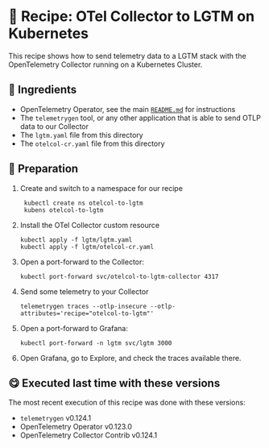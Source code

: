 # 🍜 Recipe: OTel Collector to LGTM on Kubernetes

This recipe shows how to send telemetry data to a LGTM stack with the OpenTelemetry Collector running on a Kubernetes Cluster.

## 🧄 Ingredients

- OpenTelemetry Operator, see the main [`README.md`](../README.md) for instructions
- The `telemetrygen` tool, or any other application that is able to send OTLP data to our Collector 
- The `lgtm.yaml` file from this directory
- The `otelcol-cr.yaml` file from this directory

## 🥣 Preparation

1. Create and switch to a namespace for our recipe
   ```terminal
    kubectl create ns otelcol-to-lgtm
    kubens otelcol-to-lgtm
   ```

2. Install the OTel Collector custom resource
   ```terminal
   kubectl apply -f lgtm/lgtm.yaml
   kubectl apply -f lgtm/otelcol-cr.yaml
   ```

3. Open a port-forward to the Collector: 
   ```terminal
   kubectl port-forward svc/otelcol-to-lgtm-collector 4317
   ```

4. Send some telemetry to your Collector
   ```terminal
   telemetrygen traces --otlp-insecure --otlp-attributes='recipe="otelcol-to-lgtm"'
   ```

5. Open a port-forward to Grafana:
   ```terminal
   kubectl port-forward -n lgtm svc/lgtm 3000
   ```

6. Open Grafana, go to Explore, and check the traces available there.


## 😋 Executed last time with these versions

The most recent execution of this recipe was done with these versions:

- `telemetrygen` v0.124.1
- OpenTelemetry Operator v0.123.0
- OpenTelemetry Collector Contrib v0.124.1
